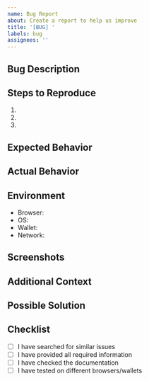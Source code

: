 ```yaml
---
name: Bug Report
about: Create a report to help us improve
title: '[BUG] '
labels: bug
assignees: ''
---
```


## Bug Description
<!-- A clear and concise description of what the bug is -->

## Steps to Reproduce
1. <!-- First step -->
2. <!-- Second step -->
3. <!-- And so on... -->

## Expected Behavior
<!-- What you expected to happen -->

## Actual Behavior
<!-- What actually happened -->

## Environment
- Browser: <!-- e.g. Chrome, Firefox, Safari -->
- OS: <!-- e.g. Windows, macOS, Linux -->
- Wallet: <!-- e.g. Phantom, Solflare -->
- Network: <!-- e.g. Mainnet, Devnet -->

## Screenshots
<!-- If applicable, add screenshots to help explain your problem -->

## Additional Context
<!-- Add any other context about the problem here -->

## Possible Solution
<!-- If you have suggestions on how to fix the bug -->

## Checklist
- [ ] I have searched for similar issues
- [ ] I have provided all required information
- [ ] I have checked the documentation
- [ ] I have tested on different browsers/wallets 
